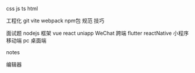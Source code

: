 css
js
ts
html

工程化
  git
  vite
  webpack
  npm包
规范
技巧

面试题
nodejs
框架
  vue
  react
  uniapp
  WeChat
跨端
  flutter
  reactNative
  小程序
  移动端
  pc
  桌面端

notes

编辑器